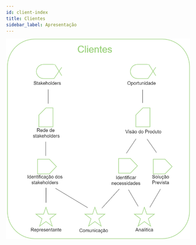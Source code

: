 ```yaml
---
id: client-index
title: Clientes
sidebar_label: Apresentação
---
```


![Diagrama da área de cliente](/img/client/client-diagram.png)
